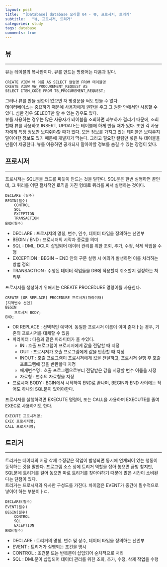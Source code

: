 ```yaml
---
layout: post
title:  "[Database] database 오라클 04 - 뷰, 프로시저, 트리거"
subtitle:   "뷰, 프로시저, 트리거"
categories: study
tags: database
comments: true
---
```




## 뷰
---
뷰는 테이블의 복사판이다. 뷰를 만드는 명령어는 다음과 같다.
```
CREATE VIEW 뷰 이름 AS SELECT 컬럼명 FROM 테이블명
CREATE VIEW VW_PROCUREMENT_REQUEST AS
SELECT ITEM_CODE FROM TB_PROCUREMENT_REQUEST;
```
그러나 뷰를 만들 권한이 없으면 저 명령문을 써도 만들 수 없다. <br>
데이터베이스는 중요하기 때문에 사용자에게 권한을 주고 그 권한 안에서만 사용할 수 있다. 심한 경우 SELECT만 할 수 있는 경우도 있다.<br>
뷰를 사용하는 경우는 많은 사용자가 테이블을 조회하면 과부하가 걸리기 때문에, 조회할때 뷰를 사용하고 INSERT, UPDATE는 테이블에 하게 만들 때가 있다. 또한 각 사용자에게 특정 정보만 보여줘야할 때가 있다. 모든 정보를 가지고 있는 테이블은 보여주지 말아야한 정보도 있기 때문에 개발자가 막는다. 그리고 필요한 컬럼만 넣은 뷰 테이블을 만들어 제공한다. 뷰를 이용하면 공개되지 말아야할 정보를 숨길 수 있는 장점이 있다.

## 프로시저
---
프로시저는 SQL문을 코드를 짜듯이 만드는 것을 말한다. SQL문은 한번 실행하면 끝인데, 그 쿼리를 어떤 절차적인 로직을 가진 형태로 쿼리를 짜서 실행하는 것이다.
```
DECLARE (필수)
BEGIN(필수)
    CONTROL
    SQL
    EXCEPTION
    TRANSACTION
END(필수)
```
- DECLARE : 프로시저의 명칭, 변수, 인수, 데이터 타입을 정의하는 선언부
- BEGIN / END : 프로시저의 시작과 종료를 의미
- SQL : DML, DCL이 삽입되어 데이터 관리를 위한 조회, 추가, 수정, 삭제 작업을 수행
- EXCEPTION : BEGIN ~ END 안의 구문 실행 시 예외가 발생하면 이를 처리하는 방법 정의
- TRANSACTION : 수행된 데이터 작업들을 DB에 적용할지 취소할지 결정하는 처리부

프로시저를 생성하기 위해서는 CREATE PROCEDURE 명령어를 사용한다.
```
CREATE [OR REPLACE] PROCEDURE 프로시저(파라미터)
[지역변수 선언]
BEGIN
    프로시저 BODY;
END;
```
- OR REPLACE : 선택적인 예약어. 동일한 프로시저 이름이 이미 존재ㅏ는 경우, 기존의 프로시저를 대체할 수 있음
- 파라미터 : 다음과 같은 파라미터가 올 수있다.
    - IN : 호출 프로그램이 프로시저에게 값을 전달할 때 지정
    - OUT : 프로시저가 호출 프로그램에게 값을 반환할 때 지정
    - INOUT : 호출 프로그램이 프로시저에게 값을 전달하고, 프로시저 실행 후 호출 프로그램에 값을 반환할때 지정
    - 매개변수명 : 호출 프로그램으로부터 전달받은 값을 저장할 변수 이름을 지정
    - 자료형 : 변수의 자료형을 지정
- 프로시저 BODY : BGIN에서 시작하여 END로 끝나며, BEGIN과 END 사이에는 적어도 하나의 SQL문이 있어야한다.

프로시저를 실행하려면 EXECUTE 명령어, 또는 CALL을 사용하며 EXECUTE를 줄여 EXEC로 사용하기도 한다.
```
EXECUTE 프로시저명;
EXEC 프로시저명;
CALL 프로시저명;
```

## 트리거
---
트리거는 데이터의 저장 삭제 수정같은 작업이 발생되면 동시에 연계되어 있는 행동이 동작하는 것을 말한다. 프로그램 소스 상에 트리거 역할을 잡아 놓으면 금방 찾지만, SQL문에 트리거를 걸어 놓으면 따로 트리거를 찾아야하기 때문에 많은 시간이 소비된다는 단점이 있다. <br>
트리거는 프로시저와 유사한 구성도를 가진다. 차이점은 EVENT가 중간에 필수적으로 넣어야 하는 부분이ㅏㄷ.
```
DECLARE(필수)
EVENT(필수)
BEGIN(필수)
    CONTROL
    SQL
    EXCEPTION
END(필수)
```
- DECLARE : 트리거의 명칭, 변수 및 상수, 데이터 타입을 정의하는 선언부
- EVENT : 트리거가 실행되는 조건을 명시
- CONTROL : 조건문 또는 반복문이 삽입되어 순차적으로 처리
- SQL : DML문이 삽입되어 데이터 관리를 위한 조회, 추가, 수정, 삭제 작업을 수행